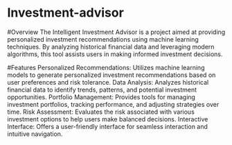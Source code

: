 # Investment-advisor
#Overview
The Intelligent Investment Advisor is a project aimed at providing personalized investment recommendations using machine learning techniques. By analyzing historical financial data and leveraging modern algorithms, this tool assists users in making informed investment decisions.

#Features
Personalized Recommendations: Utilizes machine learning models to generate personalized investment recommendations based on user preferences and risk tolerance.
Data Analysis: Analyzes historical financial data to identify trends, patterns, and potential investment opportunities.
Portfolio Management: Provides tools for managing investment portfolios, tracking performance, and adjusting strategies over time.
Risk Assessment: Evaluates the risk associated with various investment options to help users make balanced decisions.
Interactive Interface: Offers a user-friendly interface for seamless interaction and intuitive navigation.
